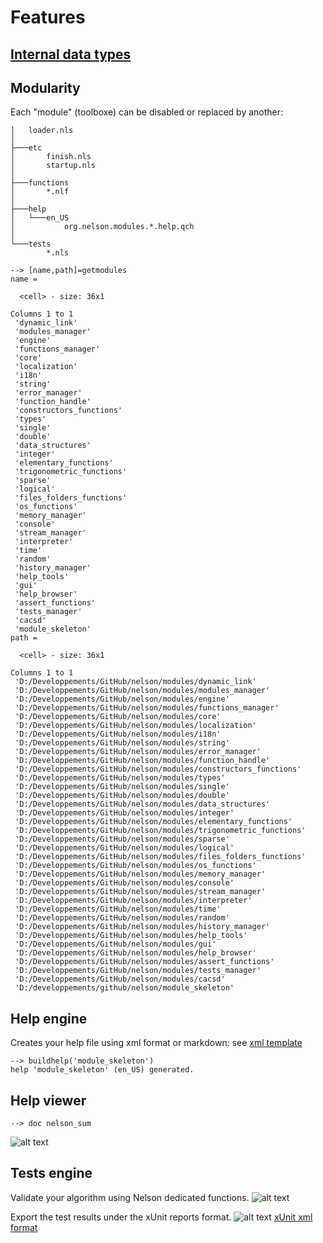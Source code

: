 # Features 

## [Internal data types](TYPES.md)

## Modularity

Each "module" (toolboxe) can be disabled or replaced by another:

```
│   loader.nls
│
├───etc
│       finish.nls
│       startup.nls
│
├───functions
│       *.nlf
│
├───help
│   └───en_US
│           org.nelson.modules.*.help.qch
│
└───tests
        *.nls
```

```
--> [name,path]=getmodules
name =

  <cell> - size: 36x1

Columns 1 to 1
 'dynamic_link'
 'modules_manager'
 'engine'
 'functions_manager'
 'core'
 'localization'
 'i18n'
 'string'
 'error_manager'
 'function_handle'
 'constructors_functions'
 'types'
 'single'
 'double'
 'data_structures'
 'integer'
 'elementary_functions'
 'trigonometric_functions'
 'sparse'
 'logical'
 'files_folders_functions'
 'os_functions'
 'memory_manager'
 'console'
 'stream_manager'
 'interpreter'
 'time'
 'random'
 'history_manager'
 'help_tools'
 'gui'
 'help_browser'
 'assert_functions'
 'tests_manager'
 'cacsd'
 'module_skeleton'
path =

  <cell> - size: 36x1

Columns 1 to 1
 'D:/Developpements/GitHub/nelson/modules/dynamic_link'
 'D:/Developpements/GitHub/nelson/modules/modules_manager'
 'D:/Developpements/GitHub/nelson/modules/engine'
 'D:/Developpements/GitHub/nelson/modules/functions_manager'
 'D:/Developpements/GitHub/nelson/modules/core'
 'D:/Developpements/GitHub/nelson/modules/localization'
 'D:/Developpements/GitHub/nelson/modules/i18n'
 'D:/Developpements/GitHub/nelson/modules/string'
 'D:/Developpements/GitHub/nelson/modules/error_manager'
 'D:/Developpements/GitHub/nelson/modules/function_handle'
 'D:/Developpements/GitHub/nelson/modules/constructors_functions'
 'D:/Developpements/GitHub/nelson/modules/types'
 'D:/Developpements/GitHub/nelson/modules/single'
 'D:/Developpements/GitHub/nelson/modules/double'
 'D:/Developpements/GitHub/nelson/modules/data_structures'
 'D:/Developpements/GitHub/nelson/modules/integer'
 'D:/Developpements/GitHub/nelson/modules/elementary_functions'
 'D:/Developpements/GitHub/nelson/modules/trigonometric_functions'
 'D:/Developpements/GitHub/nelson/modules/sparse'
 'D:/Developpements/GitHub/nelson/modules/logical'
 'D:/Developpements/GitHub/nelson/modules/files_folders_functions'
 'D:/Developpements/GitHub/nelson/modules/os_functions'
 'D:/Developpements/GitHub/nelson/modules/memory_manager'
 'D:/Developpements/GitHub/nelson/modules/console'
 'D:/Developpements/GitHub/nelson/modules/stream_manager'
 'D:/Developpements/GitHub/nelson/modules/interpreter'
 'D:/Developpements/GitHub/nelson/modules/time'
 'D:/Developpements/GitHub/nelson/modules/random'
 'D:/Developpements/GitHub/nelson/modules/history_manager'
 'D:/Developpements/GitHub/nelson/modules/help_tools'
 'D:/Developpements/GitHub/nelson/modules/gui'
 'D:/Developpements/GitHub/nelson/modules/help_browser'
 'D:/Developpements/GitHub/nelson/modules/assert_functions'
 'D:/Developpements/GitHub/nelson/modules/tests_manager'
 'D:/Developpements/GitHub/nelson/modules/cacsd'
 'D:/developpements/github/nelson/module_skeleton'
```

## Help engine

Creates your help file using xml format or markdown:
see [xml template](https://github.com/Nelson-numerical-software/nelson/blob/master/module_skeleton/help/en_US/xml/nelson_sum.xml)

```
--> buildhelp('module_skeleton')
help 'module_skeleton' (en_US) generated.
```

## Help viewer
```
--> doc nelson_sum
```
![alt text](https://github.com/Nelson-numerical-software/nelson-website/raw/master/images/Nelson-macos.png "Nelson's help viewer")


## Tests engine

Validate your algorithm using Nelson dedicated functions.
![alt text](https://github.com/Nelson-numerical-software/nelson-website/raw/master/images/test_run.png "test_run")

Export the test results under the xUnit reports format.
![alt text](https://github.com/Nelson-numerical-software/nelson-website/raw/master/images/xUnit.png "xUnit")
[xUnit xml format](https://github.com/Nelson-numerical-software/nelson/releases/download/v0.1.1/tests-0.1.1.30-win-x86-64.xml)
